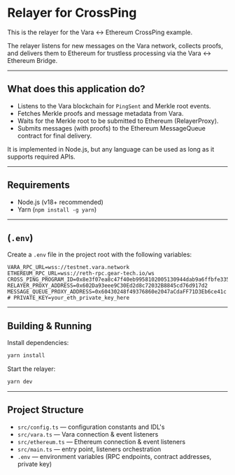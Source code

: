 # Relayer for CrossPing

This is the relayer for the Vara ↔ Ethereum CrossPing example.

The relayer listens for new messages on the Vara network, collects proofs, and delivers them to Ethereum for trustless processing via the Vara ↔ Ethereum Bridge.

---

## What does this application do?

- Listens to the Vara blockchain for `PingSent` and Merkle root events.
- Fetches Merkle proofs and message metadata from Vara.
- Waits for the Merkle root to be submitted to Ethereum (RelayerProxy).
- Submits messages (with proofs) to the Ethereum MessageQueue contract for final delivery.

It is implemented in Node.js, but any language can be used as long as it supports required APIs.

---

## Requirements

- Node.js (v18+ recommended)
- Yarn (`npm install -g yarn`)

---

## (`.env`)

Create a `.env` file in the project root with the following variables:

```env
VARA_RPC_URL=wss://testnet.vara.network
ETHEREUM_RPC_URL=wss://reth-rpc.gear-tech.io/ws
CROSS_PING_PROGRAM_ID=0x8e3f07ea8c47f40eb9958102005130944dab9a6ffbfe335c2e7f4a5082f51bf9
RELAYER_PROXY_ADDRESS=0x602Da93eee9C30Ed2d8c72032B8845cd76d917d2
MESSAGE_QUEUE_PROXY_ADDRESS=0x60430248f49376860e2047aCdaFF71D3Eb6ce41c
# PRIVATE_KEY=your_eth_private_key_here
```

---

## Building & Running

Install dependencies:

```sh
yarn install
```

Start the relayer:

```sh
yarn dev
```

---

## Project Structure

- `src/config.ts` — configuration constants and IDL's
- `src/vara.ts` — Vara connection & event listeners
- `src/ethereum.ts` — Ethereum connection & event listeners
- `src/main.ts` — entry point, listeners orchestration
- `.env` — environment variables (RPC endpoints, contract addresses, private key)
